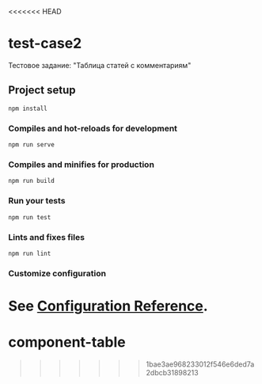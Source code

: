 <<<<<<< HEAD
# test-case2
Тестовое задание: "Таблица статей с комментариям"
## Project setup
```
npm install
```

### Compiles and hot-reloads for development
```
npm run serve
```

### Compiles and minifies for production
```
npm run build
```

### Run your tests
```
npm run test
```

### Lints and fixes files
```
npm run lint
```

### Customize configuration
See [Configuration Reference](https://cli.vuejs.org/config/).
=======
# component-table
>>>>>>> 1bae3ae968233012f546e6ded7a2dbcb31898213
